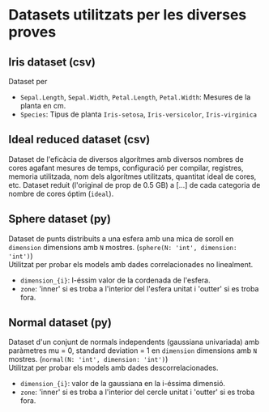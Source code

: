 # Datasets utilitzats per les diverses proves

## Iris dataset (csv)

Dataset per 

- `Sepal.Length`, `Sepal.Width`, `Petal.Length`, `Petal.Width`: Mesures de la planta en cm.
- `Species`: Tipus de planta `Iris-setosa`, `Iris-versicolor`, `Iris-virginica`

## Ideal reduced dataset (csv)

Dataset de l'eficàcia de diversos algorítmes amb diversos nombres de cores agafant mesures de temps, configuració per compilar, registres, memoria utilitzada, nom dels algorítmes utilitzats, quantitat ideal de cores, etc.
Dataset reduit (l'original de prop de 0.5 GB) a [...] de cada categoria de nombre de cores óptim (`ideal`). 

## Sphere dataset (py)

Dataset de punts distribuits a una esfera amb una mica de soroll en `dimension` dimensions amb `N` mostres. (`sphere(N: 'int', dimension: 'int')`)  
Utilitzat per probar els models amb dades correlacionades no linealment.

- `dimension_{i}`: I-éssim valor de la cordenada de l'esfera.
- `zone`: 'inner' si es troba a l'interior del l'esfera unitat i 'outter' si es troba fora.


## Normal dataset (py)

Dataset d'un conjunt de normals independents (gaussiana univariada) amb paràmetres mu = 0, standard deviation = 1 en `dimension` dimensions amb `N` mostres. (`normal(N: 'int', dimension: 'int')`)  
Utilitzat per probar els models amb dades descorrelacionades.

- `dimension_{i}`: valor de la gaussiana en la i-éssima dimensió.
- `zone`: 'inner' si es troba a l'interior del cercle unitat i 'outter' si es troba fora.